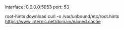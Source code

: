 interface: 0.0.0.0:5053
port: 53

root-hints download
curl -o /var/unbound/etc/root.hints https://www.internic.net/domain/named.cache